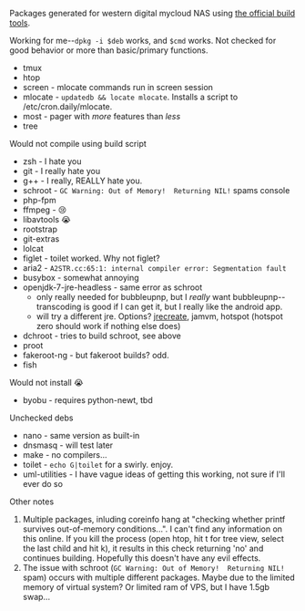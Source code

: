 Packages generated for western digital mycloud NAS using [the official build tools](http://support.wdc.com/product/download.asp?groupid=904&sid=233&lang=en).

Working for me--`dpkg -i $deb` works, and `$cmd` works. Not checked for good behavior or more than basic/primary functions.
- tmux
- htop
- screen - mlocate commands run in screen session
- mlocate - `updatedb && locate mlocate`. Installs a script to /etc/cron.daily/mlocate.
- most - pager with *more* features than *less*
- tree

Would not compile using build script
- zsh - I hate you
- git - I really hate you
- g++ - I really, REALLY hate you.
- schroot - `GC Warning: Out of Memory!  Returning NIL!` spams console
- php-fpm
- ffmpeg - :cry:
- libavtools :sob:
- rootstrap
- git-extras
- lolcat
- figlet - toilet worked. Why not figlet?
- aria2 - `A2STR.cc:65:1: internal compiler error: Segmentation fault`
- busybox - somewhat annoying
- openjdk-7-jre-headless - same error as schroot
  - only really needed for bubbleupnp, but I *really* want bubbleupnp--transcoding is good if I can get it, but I really like the android app.
  - will try a different jre. Options? [jrecreate](https://docs.oracle.com/javase/8/embedded/develop-apps-platforms/jrecreate.htm), jamvm, hotspot (hotspot zero should work if nothing else does)
- dchroot - tries to build schroot, see above
- proot
- fakeroot-ng - but fakeroot builds? odd.
- fish

Would not install :sob:
- byobu - requires python-newt, tbd

Unchecked debs
- nano - same version as built-in
- dnsmasq - will test later
- make - no compilers...
- toilet - `echo G|toilet` for a swirly. enjoy.
- uml-utilities - I have vague ideas of getting this working, not sure if I'll ever do so

Other notes

1.  Multiple packages, inluding coreinfo hang at "checking whether printf survives out-of-memory conditions...". I can't find any information on this online. If you kill the process (open htop, hit t for tree view, select the last child and hit k), it results in this check returning 'no' and continues building. Hopefully this doesn't have any evil effects.
2. The issue with schroot (`GC Warning: Out of Memory!  Returning NIL!` spam) occurs with multiple different packages. Maybe due to the limited memory of virtual system? Or limited ram of VPS, but I have 1.5gb swap...

